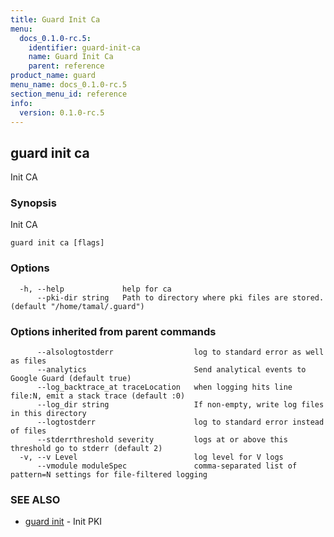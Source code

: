 ```yaml
---
title: Guard Init Ca
menu:
  docs_0.1.0-rc.5:
    identifier: guard-init-ca
    name: Guard Init Ca
    parent: reference
product_name: guard
menu_name: docs_0.1.0-rc.5
section_menu_id: reference
info:
  version: 0.1.0-rc.5
---
```


## guard init ca

Init CA

### Synopsis


Init CA

```
guard init ca [flags]
```

### Options

```
  -h, --help             help for ca
      --pki-dir string   Path to directory where pki files are stored. (default "/home/tamal/.guard")
```

### Options inherited from parent commands

```
      --alsologtostderr                  log to standard error as well as files
      --analytics                        Send analytical events to Google Guard (default true)
      --log_backtrace_at traceLocation   when logging hits line file:N, emit a stack trace (default :0)
      --log_dir string                   If non-empty, write log files in this directory
      --logtostderr                      log to standard error instead of files
      --stderrthreshold severity         logs at or above this threshold go to stderr (default 2)
  -v, --v Level                          log level for V logs
      --vmodule moduleSpec               comma-separated list of pattern=N settings for file-filtered logging
```

### SEE ALSO
* [guard init](/docs/0.1.0-rc.5/reference/guard_init)	 - Init PKI

